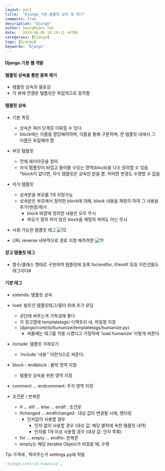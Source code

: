 ```yaml
---
layout: post
title:  "Django_기본.템플릿 상속 및 태그"
comments: true
description: "Django"
author: SeungHyeon Tak
date:   2019-06-06 18:19:11 +0700
categories: [Django]
tags: [Django]
keywords: "Django"
---
```

#### Django.기본 웹 개발

#### 템플릿 상속을 통한 중복 제거

* 템플릿 상속의 필요성
* 각 뷰에 연결된 템플릿은 독립적으로 동작함

#### 템플릿 상속
* 기본 특징
  * 상속은 여러 단계로 이뤄질 수 있다.
  * block에는 이름을 할당해야하며, 이름을 통해 구분하며, 한 템플릿 내에서 그 이름은 유일해야 함

* 부모 템플릿
  * 전체 레이아웃을 정의
  * 자식 템플릿이 비집고 들어올 수있는 영역(block)을 다수 정의할 수 있음
    *block이 없다면, 자식 템플릿은 상속만 받을 뿐, 어떠한 변경도 수행할 수 없음

* 자식 템플릿
  * 상속받을 부모를 1개 지정가능
  * 상속받은 부모에서 정의한 block에 대해, block 내용을 재정의 하여 그 내용을 추가/변경/제거
    * block 바깥에 정의한 내용은 모두 무시
    * 부모가 정의 하지 않은 block을 재정의 하여도 이는 무시

* 사용 가능한 템플릿 태그
![12](https://user-images.githubusercontent.com/46446165/59020495-1708ee80-8885-11e9-9f83-7970eef9f01b.png)

* URL reverse
내부적으로 경로 지정 해주려면
![11](https://user-images.githubusercontent.com/46446165/59020710-8252c080-8885-11e9-8bc6-d1e9f0f6f88f.png)

#### 장고 템플릿 태그
  * 함수/클래스 형태로 구현하여 템플릿에 등록
     for/endfor, if/endif 등등 이런것들도 태그이다#

#### 기본 태그
  * extends: 템플릿 상속
  * load: 빌트인 템플릿태그/필터 외에 추가 로딩
    * 상단에 써주는게 가독성에 좋다
    * 각 장고앱에 templatetags/ 디렉토리 내, 파일명 지정
    * (django/contrib/humanize/templatetags/humanize.py)
      * 써줄때는 태그를 적용 시켰다고 가정하에 'load humanize' 이렇게 써준다.
  * include: 템플릿 가져오기
    * 'include '내용'' 이런식으로 써준다.
  * block - endblock : 블락 영역 지정
    * 템플릿 상속을 위한 영역 지정
  * comment ... endcomment: 주석 영역 지정

* 조건문 / 반복문
  * if ... elif ... else ... endif : 조건문
  * ifchanged ... endifchanged : 대상 값이 변경될 시에, 랜더링
    * 인자없이 사용할 경우
      * 인자 없이 사용할 경우
         (대상 값: 해당 블락에 속한 템플릿 내역)
      * 인자를 1개 이상 사용할 경우
         (대상 값: 인자 목록)
  * for ... empty ... endfor: 반복문
   * empty는 해당 iterable Object가 비었을 때, 수행



*Tip*
가격에 , 찍어주는거
settings.py에 적용

```python
'django.contrib.humanize',
```